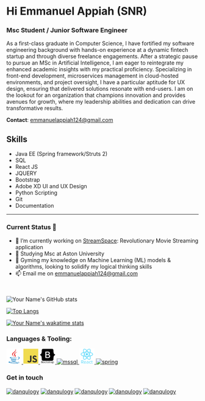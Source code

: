 
# Hi Emmanuel Appiah (SNR)
### Msc Student / Junior Software Engineer

As a first-class graduate in Computer Science, I have fortified my software engineering background with hands-on experience at a dynamic fintech startup and through diverse freelance engagements. After a strategic pause to pursue an MSc in Artificial Intelligence, I am eager to reintegrate my enhanced academic insights with my practical proficiency. Specializing in front-end development, microservices management in cloud-hosted environments, and project oversight, I have a particular aptitude for UX design, ensuring that delivered solutions resonate with end-users. I am on the lookout for an organization that champions innovation and provides avenues for growth, where my leadership abilities and dedication can drive transformative results.

**Contact**: [emmanuelappiah124@gmail.com](mailto:emmanuelappiah124@gmail.com)

## Skills
- Java EE (Spring framework/Struts 2)
- SQL
- React JS
- JQUERY
- Bootstrap
- Adobe XD UI and UX Design
- Python Scripting
- Git
- Documentation


---

### Current Status 🎯
- 🔭 I’m currently working on [StreamSpace](https://www.emmanstheory.web.app): Revolutionary Movie Streaming application
- 🧭 Studying Msc at Aston University
- 🦾 Gyming my knowledge on Machine Learning (ML) models & algorithms, looking to solidify my logical thinking skills 
- 📫 Email me on [emmanuelappiah124@gmail.com](mailto:emmanuelappiah124@gmail.com)


<br/>
<!-- 
![GitHub Activity Graph](https://activity-graph.herokuapp.com/graph?username=danqulogy&theme=github-light&hide_border=true) -->



![Your Name's GitHub stats](https://github-readme-stats.vercel.app/api?username=EmmanuelSnr1&show_icons=true&theme=radical)


[![Top Langs](https://github-readme-stats.vercel.app/api/top-langs/?username=EmmanuelSnr1)](https://github.com/EmmanuelSnr1/github-readme-stats)


[![Your Name's wakatime stats](https://github-readme-stats.vercel.app/api/wakatime?username=EmmanuelSnr1)](https://github.com/EmmanuelSnr1/github-readme-stats)


<h3 align="left">Languages & Tooling:</h3>
<p align="left">
<a href="https://www.java.com" target="_blank" rel="noreferrer"> <img src="https://raw.githubusercontent.com/devicons/devicon/master/icons/java/java-original.svg" alt="java" width="40" height="40"/> </a>
<a href="https://developer.mozilla.org/en-US/docs/Web/JavaScript" target="_blank" rel="noreferrer"> <img src="https://raw.githubusercontent.com/devicons/devicon/master/icons/javascript/javascript-original.svg" alt="javascript" width="40" height="40"/> </a>
<a href="https://getbootstrap.com" target="_blank" rel="noreferrer"> <img src="https://raw.githubusercontent.com/devicons/devicon/master/icons/bootstrap/bootstrap-plain-wordmark.svg" alt="bootstrap" width="40" height="40"/> </a>
<a href="https://www.microsoft.com/en-us/sql-server" target="_blank" rel="noreferrer"> <img src="https://www.svgrepo.com/show/303229/microsoft-sql-server-logo.svg" alt="mssql" width="40" height="40"/> </a>
<a href="https://reactjs.org/" target="_blank" rel="noreferrer"> <img src="https://raw.githubusercontent.com/devicons/devicon/master/icons/react/react-original-wordmark.svg" alt="react" width="40" height="40"/> </a>
<a href="https://spring.io/" target="_blank" rel="noreferrer"> <img src="https://www.vectorlogo.zone/logos/springio/springio-icon.svg" alt="spring" width="40" height="40"/> </a>
</p>



### Get in touch
<p align="left">

<a href="https://www.twitter.com/emmanuelsnr12" target="blank"><img align="center" src="https://raw.githubusercontent.com/rahuldkjain/github-profile-readme-generator/master/src/images/icons/Social/twitter.svg" alt="danqulogy" height="30" width="40" /></a>
<a href="https://www.linkedin.com/in/Emmanuel/" target="blank"><img align="center" src="https://raw.githubusercontent.com/rahuldkjain/github-profile-readme-generator/master/src/images/icons/Social/linked-in-alt.svg" alt="danqulogy" height="30" width="40" /></a>
<a href="https://stackoverflow.com/users/22633606/emmanuel-appiah" target="blank"><img align="center" src="https://raw.githubusercontent.com/rahuldkjain/github-profile-readme-generator/master/src/images/icons/Social/stack-overflow.svg" alt="danqulogy" height="30" width="40" /></a>
<a href="https://www.instagram.com/emanuel_snr1" target="blank"><img align="center" src="https://raw.githubusercontent.com/rahuldkjain/github-profile-readme-generator/master/src/images/icons/Social/instagram.svg" alt="danqulogy" height="30" width="40" /></a>
<a href="https://www.youtube.com/c/EmmanuelSnr1" target="blank"><img align="center" src="https://raw.githubusercontent.com/rahuldkjain/github-profile-readme-generator/master/src/images/icons/Social/youtube.svg" alt="danqulogy" height="30" width="40" /></a>
</p>

[//]: # (<a href="https://www.twitter.com/emmanuelsnr12" title="Follow me on Twitter">)

[//]: # (  <img)

[//]: # (    width="24")

[//]: # (    alt="Follow me on Twitter")

[//]: # (    src="https://raw.githubusercontent.com/trekhleb/trekhleb/master/assets/icons/twitter.svg")

[//]: # (  /></a>)

[//]: # (&nbsp;)

[//]: # (<a href=" https://www.linkedin.com/in/Emmanuel/" title="Follow me on LinkedIn">)

[//]: # (  <img)

[//]: # (    width="24")

[//]: # (    alt="Follow me on LinkedIn")

[//]: # (    src="https://raw.githubusercontent.com/trekhleb/trekhleb/master/assets/icons/linkedin.svg")

[//]: # (  /></a>)

[//]: # (&nbsp;)

[//]: # (<a href="https://medium.com/@danqulogy" title="Follow me on Medium">)

[//]: # (  <img)

[//]: # (    width="24")

[//]: # (    alt="Follow me on Medium")

[//]: # (    src="https://raw.githubusercontent.com/trekhleb/trekhleb/master/assets/icons/medium.svg")

[//]: # (  /></a>)

[//]: # (&nbsp;)
<!-- <a href="https://dev.to/danqulogy" title="Follow me on DevTo">
  <img
    width="24"
    alt="Follow me on DevTo"
    src="https://raw.githubusercontent.com/trekhleb/trekhleb/master/assets/icons/devto.svg"
  /></a> -->

<!-- [trekhleb.dev](https://trekhleb.dev) -->
